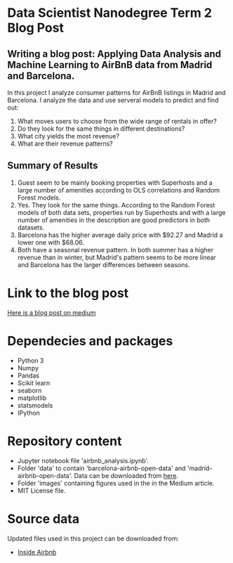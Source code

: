 # Data Scientist Nanodegree Term 2 Blog Post
## Writing a blog post: Applying Data Analysis and Machine Learning to AirBnB data from Madrid and Barcelona.

In this project I analyze consumer patterns for AirBnB listings in Madrid and Barcelona. I analyze the data and use serveral models to predict and find out:

  1. What moves users to choose from the wide range of rentals in offer?
  2. Do they look for the same things in different destinations?
  3. What city yields the most revenue?
  4. What are their revenue patterns?

## Summary of Results

   1. Guest seem to be mainly booking properties with Superhosts and a large number of amenities according to OLS correlations and Random Forest models.
   2. Yes. They look for the same things. According to the Random Forest models of both data sets, properties run by Superhosts and with a large number of amenities in the description are good predictors in both datasets.
   3. Barcelona has the higher average daily price with $92.27 and Madrid a lower one with $68.06.
   4. Both have a seasonal revenue pattern. In both summer has a higher revenue than in winter, but Madrid's pattern seems to be more linear and Barcelona has the larger differences between seasons.

# Link to the blog post

[Here is a blog post on medium](https://medium.com/@danielgh/what-do-travelers-look-for-when-booking-vacation-rental-382af4e61f30)

# Dependecies and packages

- Python 3
- Numpy
- Pandas
- Scikit learn
- seaborn
- matplotlib
- statsmodels
- IPython

# Repository content

- Jupyter notebook file 'airbnb_analysis.ipynb'.
- Folder 'data' to contain 'barcelona-airbnb-open-data' and 'madrid-airbnb-open-data'. Data can be downloaded from [here](https://cloud.insoft.es/s/acfq983SwrifgKB).
- Folder 'images' containing figures used in the in the Medium article.
- MIT License file.

# Source data

Updated files used in this project can be downloaded from:

- [Inside Airbnb](http://insideairbnb.com/get-the-data.html)
